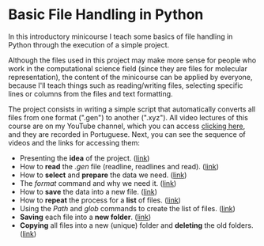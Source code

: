 # Basic File Handling in Python

In this introductory minicourse I teach some basics of file handling in Python through the execution of a simple project.

Although the files used in this project may make more sense for people who work in the computational science field (since they are files for molecular representation), the content of the minicourse can be applied by everyone, because I'll teach things such as reading/writing files, selecting specific lines or columns from the files and text formatting.

The project consists in writing a simple script that automatically converts all files from one format (".gen") to another (".xyz"). All video lectures of this course are on my YouTube channel, which you can access [clicking here](https://www.youtube.com/channel/UCjzdLcjryItAvC4d-f037eQ), and they are recorded in Portuguese. Next, you can see the sequence of videos and the links for accessing them:

- Presenting the **idea** of the project. ([link](XXXXXXXXXXX))
- How to **read** the *.gen* file (readline, readlines and read). ([link](XXXXXXXXXXX))
- How to **select** and **prepare** the data we need. ([link](XXXXXXXXXXX))
- The *format* command and why we need it. ([link](XXXXXXXXXXX))
- How to **save** the data into a new file. ([link](XXXXXXXXXXX))
- How to **repeat** the process for a **list** of files. ([link](XXXXXXXXXXX))
- Using the *Path* and *glob* commands to create the list of files. ([link](XXXXXXXXXXX))
- **Saving** each file into a **new folder**. ([link](XXXXXXXXXXX))
- **Copying** all files into a new (unique) folder and **deleting** the old folders. ([link](XXXXXXXXXXX))
